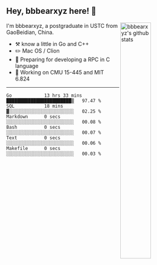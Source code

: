 ## Hey, bbbearxyz here! :wave:

<img align="right" alt="bbbearxyz's github stats" width="40%" src="https://github-readme-stats.vercel.app/api?username=bbbearxyz&show_icons=true">

I'm bbbearxyz, a postgraduate in USTC from GaoBeidian, China.

-   :hammer_and_pick:    know a little in Go and C++
-   :pencil2: Mac OS / Clion
-   :seedling: Preparing for developing a RPC in C language 
-   :thinking: Working on CMU 15-445 and MIT 6.824
---
<!--START_SECTION:waka-->

```text
Go            13 hrs 33 mins  ████████████████████████▒   97.47 %
SQL           18 mins         ▓░░░░░░░░░░░░░░░░░░░░░░░░   02.25 %
Markdown      0 secs          ░░░░░░░░░░░░░░░░░░░░░░░░░   00.08 %
Bash          0 secs          ░░░░░░░░░░░░░░░░░░░░░░░░░   00.07 %
Text          0 secs          ░░░░░░░░░░░░░░░░░░░░░░░░░   00.06 %
Makefile      0 secs          ░░░░░░░░░░░░░░░░░░░░░░░░░   00.03 %
```

<!--END_SECTION:waka-->
